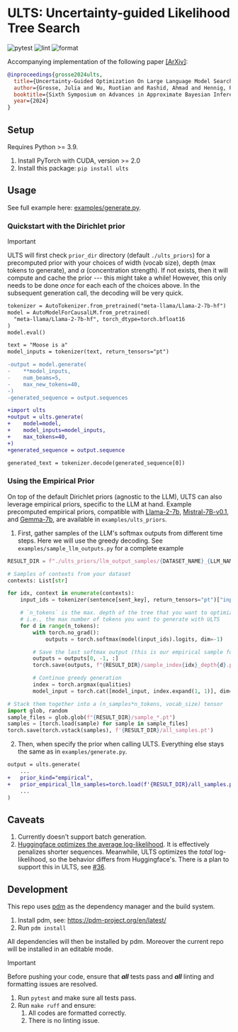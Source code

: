 # ULTS: Uncertainty-guided Likelihood Tree Search

![pytest](https://github.com/juliagrosse/ults/actions/workflows/pytest.yml/badge.svg)
![lint](https://github.com/juliagrosse/ults/actions/workflows/lint-ruff.yml/badge.svg)
![format](https://github.com/juliagrosse/ults/actions/workflows/format-ruff.yml/badge.svg)

Accompanying implementation of the following paper [[ArXiv]](https://arxiv.org/abs/2407.03951):

```bib
@inproceedings{grosse2024ults,
  title={Uncertainty-Guided Optimization On Large Language Model Search Trees},
  author={Grosse, Julia and Wu, Ruotian and Rashid, Ahmad and Hennig, Philipp and Poupart, Pascal and Kristiadi, Agustinus},
  booktitle={Sixth Symposium on Advances in Approximate Bayesian Inference --- Non Archival Track},
  year={2024}
}
```

## Setup

Requires Python >= 3.9.

1. Install PyTorch with CUDA, version >= 2.0
2. Install this package: `pip install ults`

## Usage

See full example here: [examples/generate.py](https://github.com/JuliaGrosse/ults/blob/main/examples/generate.py).

### Quickstart with the Dirichlet prior

> [!IMPORTANT]
> ULTS will first check `prior_dir` directory (default `./ults_priors`) for a precomputed prior with your choices of
> width (vocab size), depth (max tokens to generate), and $\alpha$ (concentration strength).
> If not exists, then it will compute and cache the prior --- this might take a while!
> However, this only needs to be done _once_ for each each of the choices above.
> In the subsequent generation call, the decoding will be very quick.

```diff
tokenizer = AutoTokenizer.from_pretrained("meta-llama/Llama-2-7b-hf")
model = AutoModelForCausalLM.from_pretrained(
  "meta-llama/Llama-2-7b-hf", torch_dtype=torch.bfloat16
)
model.eval()

text = "Moose is a"
model_inputs = tokenizer(text, return_tensors="pt")

-output = model.generate(
-    **model_inputs,
-    num_beams=5,
-    max_new_tokens=40,
-)
-generated_sequence = output.sequences

+import ults
+output = ults.generate(
+    model=model,
+    model_inputs=model_inputs,
+    max_tokens=40,
+)
+generated_sequence = output.sequence

generated_text = tokenizer.decode(generated_sequence[0])
```

### Using the Empirical Prior

On top of the default Dirichlet priors (agnostic to the LLM), ULTS can also leverage
empirical priors, specific to the LLM at hand.
Example precomputed empirical priors, compatible with
[Llama-2-7b](https://huggingface.co/meta-llama/Llama-2-7b-hf),
[Mistral-7B-v0.1](https://huggingface.co/mistralai/Mistral-7B-v0.1),
and [Gemma-7b](https://huggingface.co/google/gemma-7b), are available in
`examples/ults_priors`.

1. First, gather samples of the LLM's softmax outputs from different time steps.
Here we will use the greedy decoding. See `examples/sample_llm_outputs.py` for
a complete example

```python
RESULT_DIR = f"./ults_priors/llm_output_samples/{DATASET_NAME}_{LLM_NAME}"

# Samples of contexts from your dataset
contexts: List[str]

for idx, context in enumerate(contexts):
    input_ids = tokenizer(sentence[sent_key], return_tensors="pt")["input_ids"]

    # `n_tokens` is the max. depth of the tree that you want to optimize on
    # i.e., the max number of tokens you want to generate with ULTS
    for d in range(n_tokens):
        with torch.no_grad():
            outputs = torch.softmax(model(input_ids).logits, dim=-1)

        # Save the last softmax output (this is our empirical sample for depth `d`)
        outputs = outputs[0, -1, :]
        torch.save(outputs, f"{RESULT_DIR}/sample_index{idx}_depth{d}.pt")

        # Continue greedy generation
        index = torch.argmax(qualities)
        model_input = torch.cat([model_input, index.expand(1, 1)], dim=1)

# Stack them together into a (n_samples*n_tokens, vocab_size) tensor
import glob, random
sample_files = glob.glob(f"{RESULT_DIR}/sample_*.pt")
samples = [torch.load(sample) for sample in sample_files]
torch.save(torch.vstack(samples), f'{RESULT_DIR}/all_samples.pt')
```

2. Then, when specify the prior when calling ULTS. Everything else stays the same as in
   `examples/generate.py`.

```diff
output = ults.generate(
    ...
+   prior_kind="empirical",
+   prior_empirical_llm_samples=torch.load(f'{RESULT_DIR}/all_samples.pt')
    ...
)
```

## Caveats

1. Currently doesn't support batch generation.
2. [Huggingface optimizes the average log-likelihood](https://github.com/huggingface/transformers/blob/6c1d0b069de22d7ed8aa83f733c25045eea0585d/src/transformers/generation/beam_search.py#L964-L965). It is effectively penalizes shorter sequences. Meanwhile, ULTS optimizes the _total_ log-likelihood, so the behavior differs from Huggingface's. There is a plan to support this in ULTS, see [#36](https://github.com/JuliaGrosse/ults/issues/36).

## Development

This repo uses [pdm](https://github.com/pdm-project/pdm) as the dependency manager and
the build system.

1. Install pdm, see: <https://pdm-project.org/en/latest/>
2. Run `pdm install`

All dependencies will then be installed by pdm. Moreover the current repo
will be installed in an editable mode.

> [!IMPORTANT]
> Before pushing your code, ensure that **_all_** tests pass and **_all_** linting
> and formatting issues are resolved.

1. Run `pytest` and make sure all tests pass.
2. Run `make ruff` and ensure:
   1. All codes are formatted correctly.
   2. There is no linting issue.
